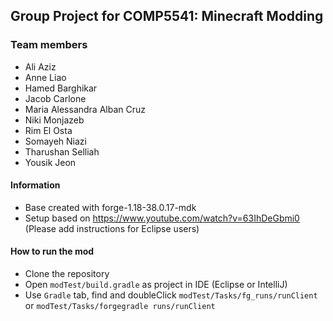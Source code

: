 <h2>Group Project for COMP5541: 
Minecraft Modding
</h2>

<h3>
Team members
</h3>


- Ali Aziz
- Anne Liao
- Hamed Barghikar
- Jacob Carlone
- Maria Alessandra Alban Cruz
- Niki Monjazeb
- Rim El Osta
- Somayeh Niazi
- Tharushan Selliah
- Yousik Jeon


<h4> Information </h4>

- Base created with forge-1.18-38.0.17-mdk  
- Setup based on https://www.youtube.com/watch?v=63IhDeGbmi0   
  (Please add instructions for Eclipse users)


<h4> How to run the mod </h4>

- Clone the repository
- Open `modTest/build.gradle` as project in IDE (Eclipse or IntelliJ)
- Use `Gradle` tab, find and doubleClick `modTest/Tasks/fg_runs/runClient` or `modTest/Tasks/forgegradle runs/runClient`